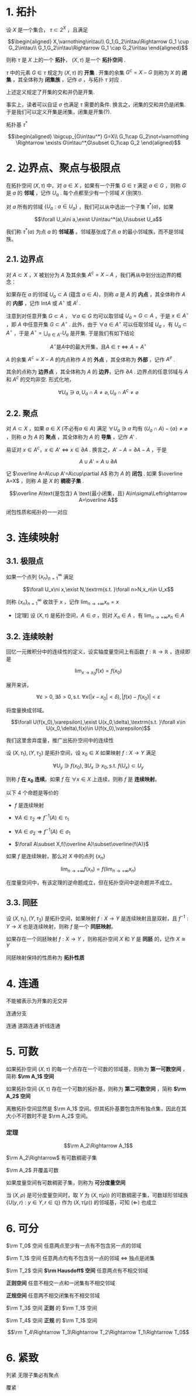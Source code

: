 # 1. 拓扑

设 $X$ 是一个集合， $\tau\subset 2^X$ ，且满足

$$\begin{aligned}
X,\varnothing\in\tau\\
G_1,G_2\in\tau\Rightarrow G_1 \cup G_2\in\tau\\
G_1,G_2\in\tau\Rightarrow G_1 \cap G_2\in\tau
\end{aligned}$$

则称 $\tau$ 是 $X$ 上的一个 **拓扑**， $(X,\tau)$ 是一个 **拓扑空间** .

$\tau$ 中的元素 $G\in \tau$ 规定为 $(X,\tau)$ 的 **开集** . 开集的余集 $G^c=X-G$ 则称为 $X$ 的 **闭集** ，其全体称为 **闭集族** ，记作 $\sigma$ ，与拓扑 $\tau$ 对应 .

上述定义规定了开集的交和并仍是开集.

事实上，读者可以自证 $\sigma$ 也满足 $\tau$ 需要的条件. 换言之，闭集的交和并仍是闭集. 于是我们可以定义开集是闭集，闭集是开集(?).

拓扑基 $\tau^*$

$$\begin{aligned}
\bigcup_{G\in\tau^*} G=X\\
G_1\cap G_2\not=\varnothing \Rightarrow \exists G\in\tau^*,G\subset G_1\cap G_2
\end{aligned}$$

# 2. 边界点、聚点与极限点

在拓扑空间 $(X,\tau)$ 中，对 $a\in X$ ，如果有一个开集 $G\in\tau$ 满足 $a\in G$ ，则称 $G$ 是 $a$ 的 **邻域** ，记作 $U_a$ . 每个点都至少有一个邻域 $X$ (别笑!).

对 $a$ 所有的邻域 $\{U_a:a\in U_a\}$ ，我们可以从中选出一个子集 $\tau^*(a)$，如果

$$\forall U_a\ni a,\exist U\in\tau^*(a),U\subset U_a$$

我们称 $\tau^*(a)$ 为点 $a$ 的 **邻域基** 。邻域基张成了点 $a$ 的最小邻域族，而不是邻域族。

## 2.1. 边界点

对 $A\subset X$ ，$X$ 被划分为 $A$ 及其余集 $A^c=X-A$ ，我们再从中划分出边界的概念：

如果存在 $a$ 的邻域 $U_a\subset A$ (蕴含 $a\in A$)，则称 $a$ 是 $A$ 的 **内点** ，其全体称作 $A$ 的 **内部** ，记作 $\mathrm{Int} A$ 或 $A^{\circ}$ 或 $A^i$ .

注意到对任意开集 $G\subset A$ ， $\forall a\in G$ 均可以取邻域 $U_a=G\subset A$ ，于是 $x\in A^{\circ}$ ，即 $A$ 中任意开集 $G\subset A^{\circ}$ . 此外，由于 $\forall a\in A^{\circ}$ 可以任取邻域 $U_a$ ，有 $U_a\subset A^{\circ}$ ，于是 $A^{\circ}=\bigcup_{a\in A^{\circ}}U_a$ 是开集. 于是我们有如下结论

$$A^{\circ}\text{是} A \text{中的最大开集，且} A\in\tau\Leftrightarrow A=A^{\circ}$$

$A$ 的余集 $A^c=X-A$ 的内点称作 $A$ 的 **外点** ，其全体称为 **外部** ，记作 $A^e$ .

其余的点称为 **边界点** ，其全体称为 $A$ 的 **边界**，记作 $\partial A$ . 边界点的任意邻域与 $A$ 和 $A^c$ 的交均非空. 形式化地，

$$\forall U_a\ni a,U_a\cap A\not=\varnothing,U_a\cap A^c\not=\varnothing$$

## 2.2. 聚点

对 $A\subset X$ ，如果 $a\in X$ $(\text{不必有}a\in A)$ 满足 $\forall U_a\ni a$ 均有 $(U_a\cap A)-\{a\}\not=\varnothing$ ，则称 $a$ 为 $A$ 的 **聚点** ，其全体称为 $A$ 的 **导集** ，记作 $A'$ . 

易证对 $x\in A^c$，$x\in A'\Leftrightarrow x\in\partial A$ . 换言之，$A'-A=\partial A-A$ ，于是

$$A\cup A'=A\cup\partial A$$

记 $\overline A=A\cup  A'=A\cup\partial A$ 称为 $A$ 的 **闭包** . 如果 $\overline A=X$ ，则称 $A$ 是 $X$ 的 **稠密子集** .

$$\overline A\text{是包含} A \text{最小闭集，且} A\in\sigma\Leftrightarrow A=\overline A$$

闭包性质和拓扑的一一对应

# 3. 连续映射

## 3.1. 极限点

如果一个点列 $\{x_n\}_{n=1}^{\infty}$ 满足

$$\forall U_x\ni x,\exist N,\textrm{s.t. }\forall n>N,x_n\in U_x$$

则称 $\{x_n\}_{n=1}^{\infty}$ 收敛于 $x$ ，记作 $\lim_{n\rightarrow +\infty}x_n=x$

* [定理] 设 $(X,\tau)$ 是拓扑空间，$A\in \sigma$ ，则对 $X_n\in A$ ，有 $\lim_{n\rightarrow +\infty}x_n\in A$

## 3.2. 连续映射

回忆一元微积分中的连续性的定义，设实轴度量空间上有函数 $f:\mathbb R\rightarrow\mathbb R$ ，连续即是

$$\lim_{x\rightarrow x_0}f(x)=f(x_0)$$

展开来讲，

$$\forall \varepsilon>0,\exists \delta>0,\textrm{s.t. }\forall x(|x-x_0|<\delta),|f(x)-f(x_0)|<\varepsilon$$

将度量换成邻域。

$$\forall U(f(x_0),\varepsilon),\exist U(x_0,\delta),\textrm{s.t. }\forall x\in U(x_0,\delta),f(x)\in U(f(x_0),\varepsilon)$$

我们这里舍弃度量，推广出拓扑空间中的连续性

设 $(X,\tau_1),(Y,\tau_2)$ 是拓扑空间，设 $x_0\in X$ 如果映射 $f:X\rightarrow Y$ 满足

$$\forall U_y\ni f(x_0),\exists U_x\ni x_0,\textrm{s.t. }f(U_x)\subset U_y$$

则称 $f$ **在 $x_0$ 连续**。如果 $f$ 在 $\forall x\in X$ 上连续，则称 $f$ 是 **连续映射**。

以下 $4$ 个命题是等价的

* $f$ 是连续映射

* $\forall A\in\tau_2\Rightarrow f^{-1}(A)\in\tau_1$

* $\forall A\in\sigma_2\Rightarrow f^{-1}(A)\in\sigma_1$

* $\forall A\subset X,f(\overline A)\subset\overline{f(A)}$

如果 $f$ 是连续映射，那么对 $X$ 中的点列 $\{x_n\}$

$$\lim_{n\rightarrow +\infty}f(x_n)=f(\lim_{n\rightarrow +\infty}x_n)$$

在度量空间中，有该定理的逆命题成立，但在拓扑空间中逆命题并不成立。

## 3.3. 同胚

设 $(X,\tau_1),(Y,\tau_2)$ 是拓扑空间，如果映射 $f:X\rightarrow Y$ 是连续映射且是双射，且 $f^{-1}:Y\rightarrow X$ 也是连续映射，则称 $f$ 是一个 **同胚映射**。

如果存在一个同胚映射 $f:X\rightarrow Y$ ，则称拓扑空间 $X$ 和 $Y$ 是 **同胚** 的，记作 $X\cong Y$

同胚映射保持的性质称为 **拓扑性质**

# 4. 连通

不能被表示为开集的无交并

连通分支

连通 道路连通 折线连通

# 5. 可数

如果拓扑空间 $(X,\tau)$ 的每一个点存在一个可数的邻域基，则称为 **第一可数空间** ，简称 **$\rm A_1$ 空间**

如果拓扑空间 $(X,\tau)$ 存在一个可数的拓扑基，则称为 **第二可数空间** ，简称 **$\rm A_2$ 空间**

离散拓扑空间显然是 $\rm A_1$ 空间。但其拓扑基要包含所有独点集，因此在其大小不可数时不是 $\rm A_2$ 空间。

### 定理

$$\rm A_2\Rightarrow A_1$$

$\rm A_2\Rightarrow$ 有可数稠密子集

$\rm A_2$ 开覆盖可数

如果度量空间有可数稠密子集，则称为 **可分度量空间**

当 $(X,\rho)$ 是可分度量空间时，取 $Y$ 为 $(X,\tau(\rho))$ 的可数稠密子集，可数球形邻域族 $\{U(y,r):y\in Y,r\in\mathbb Q\}$ 作为 $(X,\tau(\rho))$ 的邻域基，可知 $(\Leftarrow)$ 也成立

# 6. 可分

$\rm T_0$ 空间 任意两点至少有一点有不包含另一点的邻域

$\rm T_1$ 空间 任意两点均有不包含另一点的邻域 $\Leftrightarrow$ 独点是闭集

$\rm T_2$ 空间 **$\rm Hausdoff$ 空间** 任意两点有不相交邻域

**正则空间** 任意不相交一点和一闭集有不相交邻域

**正规空间** 任意两不相交闭集有不相交邻域

$\rm T_3$ 空间 **正则** 的 $\rm T_1$ 空间

$\rm T_4$ 空间 **正规** 的 $\rm T_1$ 空间

$$\rm T_4\Rightarrow T_3\Rightarrow T_2\Rightarrow T_1\Rightarrow T_0$$

# 6. 紧致

列紧 无限子集必有聚点

覆紧
